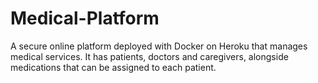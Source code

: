 # Medical-Platform

A secure online platform deployed with Docker on Heroku that manages medical services. It has patients, doctors and caregivers, alongside medications that can be assigned to each patient.
